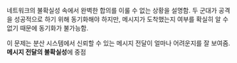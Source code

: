 네트워크의 불확실성 속에서 완벽한 합의를 이룰 수 없는 상황을 설명함. 
두 군대가 공격을 성공적으로 하기 위해 동기화해야 하지만, 메시지가 도착했는지 여부를 확실히 알 수 없기 때문에 동기화가 불가능함.

이 문제는 분산 시스템에서 신뢰할 수 있는 메시지 전달이 얼마나 어려운지를 잘 보여줌.
**메시지 전달의 불확실성**에 중점